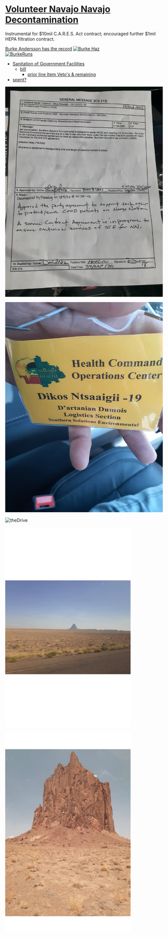 # [Volunteer Navajo Navajo Decontamination](#vnnd)

Instrumental for $10mil C.A.R.E.S. Act contract; encouraged further $1mil HEPA filtration contract.

[Burke Andersson has the record](https://web.archive.org/web/20201021045230/http://burkefornevada.com/) [![Burke Haz](https://scontent-atl3-1.xx.fbcdn.net/v/t1.0-0/s100x100/104751636_3087377184689482_1791273595478394424_o.jpg?_nc_cat=106&ccb=2&_nc_sid=7aed08&_nc_ohc=t7-R6KKut4cAX8nOwnp&_nc_ht=scontent-atl3-1.xx&tp=7&oh=fa6286bb19f9ac3307a658a7405e0376&oe=5FEB3E01)](https://www.facebook.com/burke.andersson)<br>
[![BurkeRuns](http://burkefornevada.com/wp-content/uploads/2020/03/cropped-BurkeAnderssonfrontgraphic-180x60.png)](https://ballotpedia.org/Burke_Andersson)

- [Sanitation of Government Facilities](https://web.archive.org/web/20200809073809/https://navajotimes.com/rezpolitics/line-item-vetoes-send-wrong-message-nez-nixes-cares-act-funds-for-chapters-hataalii-group/)
  - [bill](https://web.archive.org/web/20201001115110/http://dibb.nnols.org/PublicViewBill.aspx?serviceID=9380510d-b9c8-4394-9a37-76a93aaaf8ed)
    - [prior line Item Veto's & remaining](https://web.archive.org/web/20201130171327/https://s3.amazonaws.com/realfilecd7b0642-2600-46f6-9748-7838d0d98060/a89d0631-6820-49c3-a929-7ddb04188862?response-content-disposition=filename%3D%22tf0812f60686c4cb68b011986ddd72b2a_CJN-46-20.pdf%22&response-content-type=application%2Fpdf&AWSAccessKeyId=AKIAJY34K6BVCEE4MIXQ&Signature=HpiYdCGSjD%2FyF1vtO2lSZiNPPAw%3D&Expires=1606756923)
- [spent?](https://web.archive.org/web/20201130171055/https://navajotimes.com/reznews/delegates-hear-cares-act-money-has-not-been-spent/)

![Volunteer'tract](../../_assets/navajoxcerpts/20200709_182447.jpg)

![relPATHcheck](../../_assets/navajoxcerpts/20200701_124740.jpg)

<!--![](/storage/emulated/0/Documents/markor/actions/_assets/GIF/20200701102113.gif)-->

![theDrive](../../_assets/GIF/20200701102113.gif)

<!--![](/storage/emulated/0/Documents/markor/actions/_assets/GIF/20200820_210213.gif)-->

![Shots1](../../_assets/GIF/20200820_210213.gif)

<!--![](/storage/emulated/0/Documents/markor/actions/_assets/GIF/20200916_104036.gif)-->

![shots2](../../_assets/GIF/20200916_104036.gif)
